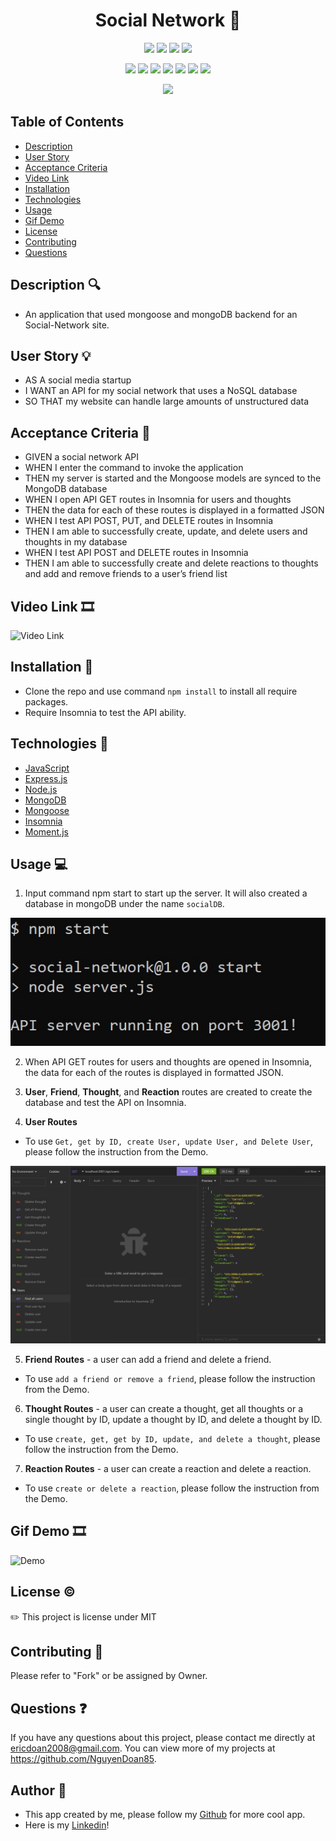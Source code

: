 <h1 align="center">Social Network 💬</h1>

<p align="center">
    <img src="https://img.shields.io/github/repo-size/NguyenDoan85/Social-Network" />
    <img src="https://img.shields.io/github/languages/top/NguyenDoan85/Social-Network"  />
    <img src="https://img.shields.io/github/issues/NguyenDoan85/Social-Network" />
    <img src="https://img.shields.io/github/last-commit/NguyenDoan85/Social-Network" >
    </a>
</p>

<p align="center">
    <img src="https://img.shields.io/badge/Javascript-yellow" />
    <img src="https://img.shields.io/badge/MongoDB-blue"  />
    <img src="https://img.shields.io/badge/Mongoose-lightgrey" />
    <img src="https://img.shields.io/badge/Insomnia-orange" />
    <img src="https://img.shields.io/badge/Node.js-blue"  />
    <img src="https://img.shields.io/badge/Express.js-green" />
    <img src="https://img.shields.io/badge/Moment.js-teal" />
</p>

<p align="center">
    <img src="http://img.shields.io/badge/license-MIT-blue.svg"/>
</p>

## Table of Contents

- [Description](#description-🔍)
- [User Story](#user-story-💡)
- [Acceptance Criteria](#acceptance-criteria-🎯)
- [Video Link](#video-link-🎞️)
- [Installation](#installation-💾)
- [Technologies](#technologies-🔧)
- [Usage](#usage-💻)
- [Gif Demo](#Gif-Demo-🎞️)
- [License](#license-©️)
- [Contributing](#contributing-🧩)
- [Questions](#questions-❓)


## Description 🔍

- An application that used mongoose and mongoDB backend for an Social-Network site.

## User Story 💡

- AS A social media startup
- I WANT an API for my social network that uses a NoSQL database
- SO THAT my website can handle large amounts of unstructured data

## Acceptance Criteria 🎯

- GIVEN a social network API
- WHEN I enter the command to invoke the application
- THEN my server is started and the Mongoose models are synced to the MongoDB database
- WHEN I open API GET routes in Insomnia for users and thoughts
- THEN the data for each of these routes is displayed in a formatted JSON
- WHEN I test API POST, PUT, and DELETE routes in Insomnia
- THEN I am able to successfully create, update, and delete users and thoughts in my database
- WHEN I test API POST and DELETE routes in Insomnia
- THEN I am able to successfully create and delete reactions to thoughts and add and remove friends to a user’s friend list

## Video Link 🎞️
![Video Link](https://drive.google.com/file/d/1l2S4v9Uu5HDOEoJTtlrNtV9EbJToWEf8/view)

## Installation 💾
- Clone the repo and use command `npm install` to install all require packages. 
- Require Insomnia to test the API ability.

## Technologies 🔧
- [JavaScript](https://developer.mozilla.org/en-US/docs/Web/JavaScript)
- [Express.js](https://expressjs.com/)
- [Node.js](https://nodejs.org/en/)
- [MongoDB](https://www.mongodb.com/)
- [Mongoose](https://mongoosejs.com/)
- [Insomnia](https://insomnia.rest/)
- [Moment.js](https://www.npmjs.com/package/moment)

## Usage 💻

1. Input command npm start to start up the server. It will also created a database in mongoDB under the name `socialDB`.

<img src="./asset/start-server.jpg">

2. When API GET routes for users and thoughts are opened in Insomnia, the data for each of the routes is displayed in formatted JSON.

3. **User**, **Friend**, **Thought**, and **Reaction** routes are created to create the database and test the API on Insomnia.

4. **User Routes** 
- To use `Get, get by ID, create User, update User, and Delete User`, please follow the instruction from the Demo.

<img src="./asset/users.jpg">

5. **Friend Routes** - a user can add a friend and delete a friend.

- To use `add a friend or remove a friend`, please follow the instruction from the Demo.

6. **Thought Routes** - a user can create a thought, get all thoughts or a single thought by ID, update a thought by ID, and delete a thought by ID.

- To use `create, get, get by ID, update, and delete a thought`, please follow the instruction from the Demo.

7. **Reaction Routes** - a user can create a reaction and delete a reaction.

- To use `create or delete a reaction`, please follow the instruction from the Demo.

## Gif Demo 🎞️
![Demo](./asset/Demo.gif)

## License ©️
✏️ This project is license under MIT

## Contributing 🧩

Please refer to "Fork" or be assigned by Owner.

## Questions ❓

If you have any questions about this project, please contact me directly at ericdoan2008@gmail.com. You can view more of my projects at https://github.com/NguyenDoan85.

## Author 🎊

- This app created by me, please follow my [Github](https://github.com/NguyenDoan85) for more cool app. 
- Here is my [Linkedin](https://www.linkedin.com/in/eric-doan-80547b86/)!